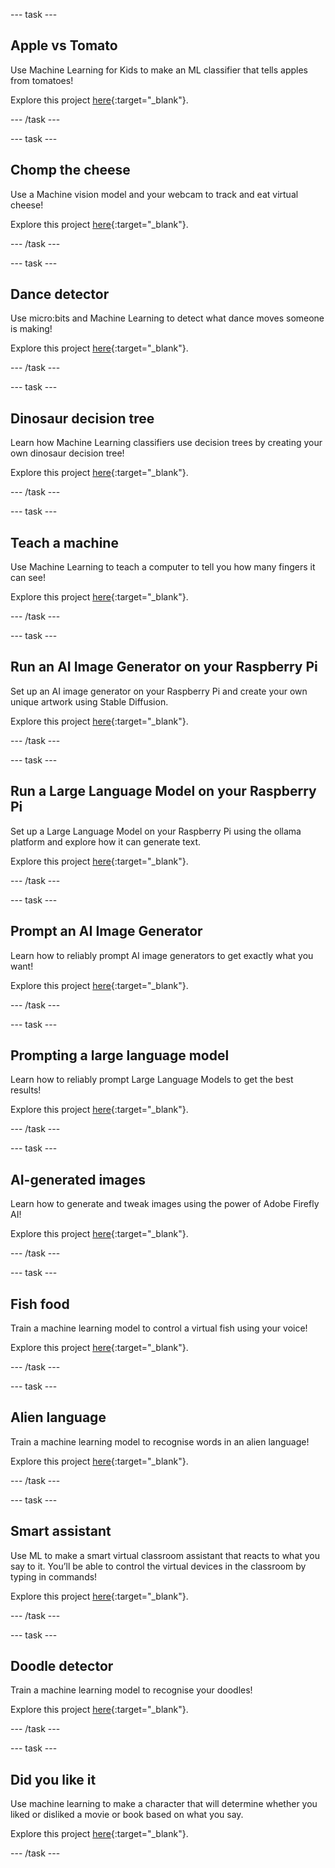 
--- task ---
## Apple vs Tomato

Use Machine Learning for Kids to make an ML classifier that tells apples from tomatoes!

Explore this project [here](https://rpf.io/avt){:target="_blank"}.

--- /task ---

--- task ---

## Chomp the cheese

Use a Machine vision model and your webcam to track and eat virtual cheese!

Explore this project [here](https://rpf.io/chomp){:target="_blank"}.

--- /task ---

--- task ---

## Dance detector

Use micro:bits and Machine Learning to detect what dance moves someone is making!

Explore this project [here](https://rpf.io/dance){:target="_blank"}.

--- /task ---

--- task ---

## Dinosaur decision tree

Learn how Machine Learning classifiers use decision trees by creating your own dinosaur decision tree!

Explore this project [here](https://rpf.io/dinodecisions){:target="_blank"}.

--- /task ---

--- task ---

## Teach a machine

Use Machine Learning to teach a computer to tell you how many fingers it can see!

Explore this project [here](https://rpf.io/tam){:target="_blank"}.

--- /task ---

--- task ---

## Run an AI Image Generator on your Raspberry Pi

Set up an AI image generator on your Raspberry Pi and create your own unique artwork using Stable Diffusion.

Explore this project [here](https://rpf.io/sdpi){:target="_blank"}.

--- /task ---

--- task ---

## Run a Large Language Model on your Raspberry Pi

Set up a Large Language Model on your Raspberry Pi using the ollama platform and explore how it can generate text.

Explore this project [here](https://rpf.io/pillm){:target="_blank"}.

--- /task ---

--- task ---

## Prompt an AI Image Generator

Learn how to reliably prompt AI image generators to get exactly what you want!

Explore this project [here](https://rpf.io/ai-image-prompt){:target="_blank"}.

--- /task ---

--- task ---
## Prompting a large language model

Learn how to reliably prompt Large Language Models to get the best results!

Explore this project [here](https://rpf.io/llmprompt){:target="_blank"}.

--- /task ---

--- task ---

## AI-generated images

Learn how to generate and tweak images using the power of Adobe Firefly AI!

Explore this project [here](https://rpf.io/ai-image){:target="_blank"}.

--- /task ---

--- task ---

## Fish food

Train a machine learning model to control a virtual fish using your voice!

Explore this project [here](https://rpf.io/fish){:target="_blank"}.

--- /task ---


--- task ---

## Alien language

Train a machine learning model to recognise words in an alien language!

Explore this project [here](https://rpf.io/alienlanguage){:target="_blank"}.

--- /task ---

--- task ---

## Smart assistant

Use ML to make a smart virtual classroom assistant that reacts to what you say to it. You’ll be able to control the virtual devices in the classroom by typing in commands!

Explore this project [here](https://rpf.io/smarta){:target="_blank"}.

--- /task ---

--- task ---

## Doodle detector

Train a machine learning model to recognise your doodles!

Explore this project [here](https://rpf.io/doodle){:target="_blank"}.

--- /task ---

--- task ---

## Did you like it

Use machine learning to make a character that will determine whether you liked or disliked a movie or book based on what you say.

Explore this project [here](rhttps://pf.io/dyli){:target="_blank"}.

--- /task ---